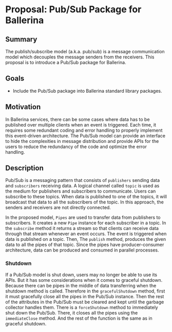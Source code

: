 # Proposal: Pub/Sub Package for Ballerina

## Summary

The publish/subscribe model (a.k.a. pub/sub) is a message communication model which decouples the message senders from the receivers. This proposal is to introduce a Pub/Sub package for Ballerina.

## Goals

* Include the Pub/Sub package into Ballerina standard library packages.

## Motivation

In Ballerina services, there can be some cases where data has to be published over multiple clients when an event is triggered. Each time, it requires some redundant coding and error handling to properly implement this event-driven architecture. The Pub/Sub model can provide an interface to hide the complexities in message distribution and provide APIs for the users to reduce the redundancy of the code and optimize the error handling.

## Description

Pub/Sub is a messaging pattern that consists of `publishers` sending data and `subscribers` receiving data. A logical channel called `topic` is used as the medium for publishers and subscribers to communicate. Users can subscribe to these topics. When data is published to one of the topics, it will broadcast that data to all the subscribers of the topic. In this approach, the senders and receivers are not directly connected. 

In the proposed model, `Pipes` are used to transfer data from publishers to subscribers. It creates a new `Pipe` instance for each subscriber in a topic. In the `subscribe` method it returns a stream so that clients can receive data through that stream whenever an event occurs. The event is triggered when data is published on a topic. Then, The `publish` method, produces the given data to all the pipes of that topic. Since the pipes have producer-consumer architecture, data can be produced and consumed in parallel processes.


### Shutdown

If a Pub/Sub model is shut down, users may no longer be able to use its APIs. But it has some considerations when it comes to graceful shutdown. Because there can be pipes in the middle of data transferring when the shutdown method is called. Therefore in the `gracefulShutdown` method, first it must gracefully close all the pipes in the Pub/Sub instance. Then the rest of the attributes in the Pub/Sub must be cleared and kept until the garbage collector handles them. There is a `forceShutdown` method to immediately shut down the Pub/Sub. There, it closes all the pipes using the `immediateClose` method. And the rest of the function is the same as in graceful shutdown.